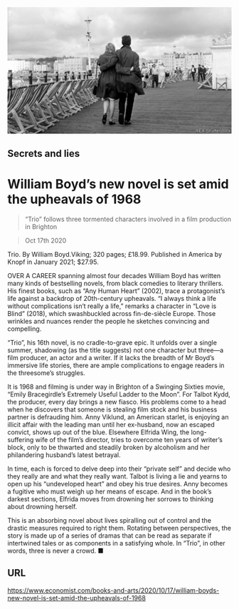 ![](./images/20201017_BKP501.jpg)

## Secrets and lies

# William Boyd’s new novel is set amid the upheavals of 1968

> “Trio” follows three tormented characters involved in a film production in Brighton

> Oct 17th 2020

Trio. By William Boyd.Viking; 320 pages; £18.99. Published in America by Knopf in January 2021; $27.95.

OVER A CAREER spanning almost four decades William Boyd has written many kinds of bestselling novels, from black comedies to literary thrillers. His finest books, such as “Any Human Heart” (2002), trace a protagonist’s life against a backdrop of 20th-century upheavals. “I always think a life without complications isn’t really a life,” remarks a character in “Love is Blind” (2018), which swashbuckled across fin-de-siècle Europe. Those wrinkles and nuances render the people he sketches convincing and compelling.

“Trio”, his 16th novel, is no cradle-to-grave epic. It unfolds over a single summer, shadowing (as the title suggests) not one character but three—a film producer, an actor and a writer. If it lacks the breadth of Mr Boyd’s immersive life stories, there are ample complications to engage readers in the threesome’s struggles.

It is 1968 and filming is under way in Brighton of a Swinging Sixties movie, “Emily Bracegirdle’s Extremely Useful Ladder to the Moon”. For Talbot Kydd, the producer, every day brings a new fiasco. His problems come to a head when he discovers that someone is stealing film stock and his business partner is defrauding him. Anny Viklund, an American starlet, is enjoying an illicit affair with the leading man until her ex-husband, now an escaped convict, shows up out of the blue. Elsewhere Elfrida Wing, the long-suffering wife of the film’s director, tries to overcome ten years of writer’s block, only to be thwarted and steadily broken by alcoholism and her philandering husband’s latest betrayal.

In time, each is forced to delve deep into their “private self” and decide who they really are and what they really want. Talbot is living a lie and yearns to open up his “undeveloped heart” and obey his true desires. Anny becomes a fugitive who must weigh up her means of escape. And in the book’s darkest sections, Elfrida moves from drowning her sorrows to thinking about drowning herself.

This is an absorbing novel about lives spiralling out of control and the drastic measures required to right them. Rotating between perspectives, the story is made up of a series of dramas that can be read as separate if intertwined tales or as components in a satisfying whole. In “Trio”, in other words, three is never a crowd. ■

## URL

https://www.economist.com/books-and-arts/2020/10/17/william-boyds-new-novel-is-set-amid-the-upheavals-of-1968
